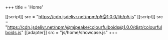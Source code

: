+++
title = 'Home'

[[script]]
  src = "https://cdn.jsdelivr.net/npm/p5@1.0.0/lib/p5.js"
[[script]]
  src = "https://cdn.jsdelivr.net/npm/@mjpeake/colourfulboids@1.0.0/dist/colourfulboids.js"
[[adapter]]
  src = "js/home/showcase.js"
+++
